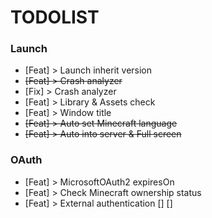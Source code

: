 # TODOLIST

### Launch
- [Feat] > Launch inherit version
- ~~[Feat] > Crash analyzer~~
- [Fix] > Crash analyzer
- [Feat] > Library & Assets check
- [Feat] > Window title 
- ~~[Feat] > Auto set Minecraft language~~
- ~~[Feat] > Auto into server & Full screen~~

### OAuth
- [Feat] > MicrosoftOAuth2 expiresOn
- [Feat] > Check Minecraft ownership status
- [Feat] > External authentication [] []